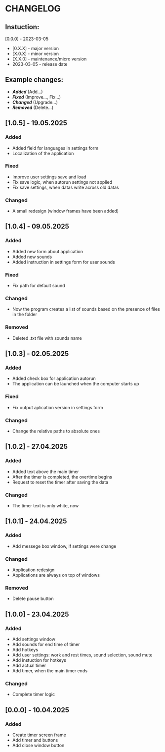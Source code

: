 # CHANGELOG

## Instuction:
[0.0.0] - 2023-03-05
- [0.X.X] - major version
- [X.0.X] - minor version
- [X.X.0] - maintenance/micro version
- 2023-03-05 - release date

## Example changes:
- ***Added*** (Add...)
- ***Fixed*** (Improve..., Fix...)
- ***Changed*** (Upgrade...)
- ***Removed*** (Delete...)

## [1.0.5] - 19.05.2025

### Added

- Added field for languages in settings form
- Localization of the application

### Fixed

- Improve user settings save and load
- Fix save logic, when autorun settings not applied
- Fix save settings, when datas write across old datas

### Changed

- A small redesign (window frames have been added)

## [1.0.4] - 09.05.2025

### Added

- Added new form about application
- Added new sounds
- Added instruction in settings form for user sounds

### Fixed

- Fix path for default sound

### Changed

- Now the program creates a list of sounds based on the presence of files in the folder

### Removed

- Deleted .txt file with sounds name

## [1.0.3] - 02.05.2025

### Added

- Added check box for application autorun
- The application can be launched when the computer starts up

### Fixed

- Fix output aplication version in settings form

### Changed

- Change the relative paths to absolute ones

## [1.0.2] - 27.04.2025

### Added

- Added text above the main timer
- After the timer is completed, the overtime begins
- Request to reset the timer after saving the data

### Changed

- The timer text is only white, now

## [1.0.1] - 24.04.2025

### Added

- Add messege box window, if settings were change

### Changed

- Application redesign
- Applications are always on top of windows

### Removed

- Delete pause button

## [1.0.0] - 23.04.2025

### Added

- Add settings window
- Add sounds for end time of timer
- Add hotkeys
- Add user settings: work and rest times, sound selection, sound mute
- Add instuction for hotkeys
- Add actual timer
- Add timer, when the main timer ends

### Changed

- Complete timer logic

## [0.0.0] - 10.04.2025

### Added

- Create timer screen frame
- Add timer and buttons
- Add close window button